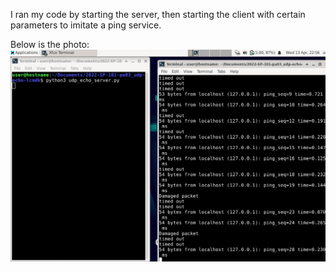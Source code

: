 I ran my code by starting the server, then starting the client with 
certain parameters to imitate a ping service.

Below is the photo:
![alt text](iactuallytestedthis-upd_echo.png "Photo")
